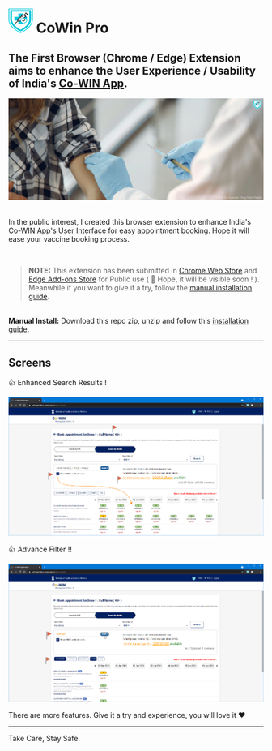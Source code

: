 # ![Logo](extension/icons/icon48.png "Logo") **CoWin Pro**

## The First Browser (Chrome / Edge) Extension aims to enhance the User Experience / Usability of India's [Co-WIN App](https://selfregistration.cowin.gov.in/appointment).

![Vaccine Drive](assets/Promotion-Large.png "Vaccine Drive")

<br>In the public interest, I created this browser extension to enhance India's [Co-WIN App](https://selfregistration.cowin.gov.in/)'s User Interface for easy appointment booking. Hope it will ease your vaccine booking process.

<br>

>**NOTE:** This extension has been submitted in [Chrome Web Store](https://chrome.google.com/webstore/category/extensions?hl=en-IN) and [Edge Add-ons Store](https://microsoftedge.microsoft.com/addons/Microsoft-Edge-Extensions-Home?hl=en-IN) for Public use ( 🤞 Hope, it will be visible soon ! ). Meanwhile if you want to give it a try, follow the [manual installation guide](README-CoWinPro-Chrome+Edge-Extension-ManualInstall-Guide.pdf).


<br>**Manual Install:** Download this repo zip, unzip and follow this [installation guide](README-CoWinPro-Chrome+Edge-Extension-ManualInstall-Guide.pdf).
<br>

---

## Screens
👍 Enhanced Search Results !<br>

![Enhanced Search Results!](assets/10-EnhancedSearchResults.png "Enhanced Search Results!")

👍 Advance Filter !!<br>

![Advance Filters!!](assets/11-AdvanceFilter.png "Advance Filters!!")

There are more features. Give it a try and experience, you will love it ♥

---

Take Care, Stay Safe.